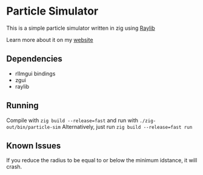 # Particle Simulator
This is a simple particle simulator written in zig using [Raylib](https://www.raylib.com)

Learn more about it on my [website](https://ngaffney.dev/portfolio/particle-sim/)
## Dependencies
- rlImgui bindings
- zgui
- raylib
## Running
Compile with `zig build --release=fast` and run with `./zig-out/bin/particle-sim`
Alternatively, just run `zig build --release=fast run`

## Known Issues
If you reduce the radius to be equal to or below the minimum idstance, it will crash.
